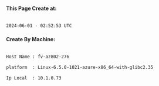 
   
#### This Page Create at:

```bash

2024-06-01 - 02:52:53 UTC

```

#### Create By Machine:

```bash

Host Name : fv-az802-276

platform  : Linux-6.5.0-1021-azure-x86_64-with-glibc2.35

Ip Local  : 10.1.0.73

```

